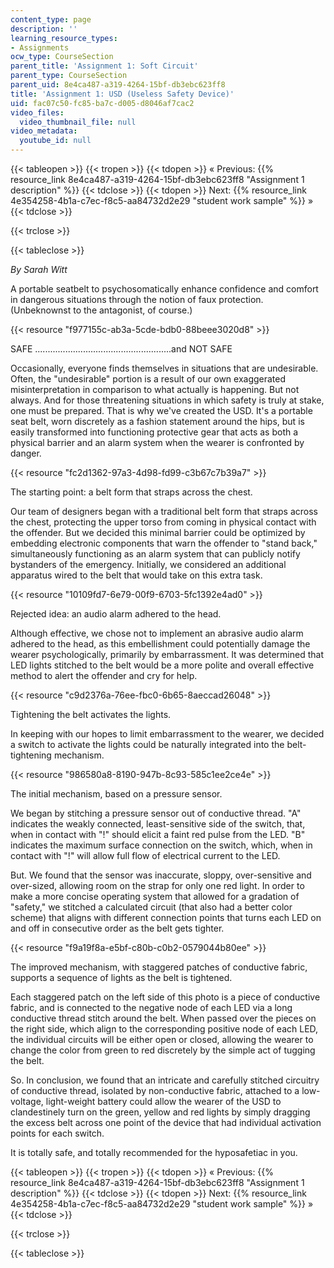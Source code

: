 ```yaml
---
content_type: page
description: ''
learning_resource_types:
- Assignments
ocw_type: CourseSection
parent_title: 'Assignment 1: Soft Circuit'
parent_type: CourseSection
parent_uid: 8e4ca487-a319-4264-15bf-db3ebc623ff8
title: 'Assignment 1: USD (Useless Safety Device)'
uid: fac07c50-fc85-ba7c-d005-d8046af7cac2
video_files:
  video_thumbnail_file: null
video_metadata:
  youtube_id: null
---
```


{{< tableopen >}}
{{< tropen >}}
{{< tdopen >}}
« Previous: {{% resource_link 8e4ca487-a319-4264-15bf-db3ebc623ff8 "Assignment 1 description" %}}
{{< tdclose >}}
{{< tdopen >}}
Next: {{% resource_link 4e354258-4b1a-c7ec-f8c5-aa84732d2e29 "student work sample" %}} »
{{< tdclose >}}

{{< trclose >}}

{{< tableclose >}}

_By Sarah Witt_

A portable seatbelt to psychosomatically enhance confidence and comfort in dangerous situations through the notion of faux protection. (Unbeknownst to the antagonist, of course.)

{{< resource "f977155c-ab3a-5cde-bdb0-88beee3020d8" >}}

SAFE ......................................................and NOT SAFE

Occasionally, everyone finds themselves in situations that are undesirable. Often, the "undesirable" portion is a result of our own exaggerated misinterpretation in comparison to what actually is happening. But not always. And for those threatening situations in which safety is truly at stake, one must be prepared. That is why we've created the USD. It's a portable seat belt, worn discretely as a fashion statement around the hips, but is easily transformed into functioning protective gear that acts as both a physical barrier and an alarm system when the wearer is confronted by danger.

{{< resource "fc2d1362-97a3-4d98-fd99-c3b67c7b39a7" >}}

The starting point: a belt form that straps across the chest.

Our team of designers began with a traditional belt form that straps across the chest, protecting the upper torso from coming in physical contact with the offender. But we decided this minimal barrier could be optimized by embedding electronic components that warn the offender to "stand back," simultaneously functioning as an alarm system that can publicly notify bystanders of the emergency. Initially, we considered an additional apparatus wired to the belt that would take on this extra task.

{{< resource "10109fd7-6e79-00f9-6703-5fc1392e4ad0" >}}

Rejected idea: an audio alarm adhered to the head.

Although effective, we chose not to implement an abrasive audio alarm adhered to the head, as this embellishment could potentially damage the wearer psychologically, primarily by embarrassment. It was determined that LED lights stitched to the belt would be a more polite and overall effective method to alert the offender and cry for help.

{{< resource "c9d2376a-76ee-fbc0-6b65-8aeccad26048" >}}

Tightening the belt activates the lights.

In keeping with our hopes to limit embarrassment to the wearer, we decided a switch to activate the lights could be naturally integrated into the belt-tightening mechanism.

{{< resource "986580a8-8190-947b-8c93-585c1ee2ce4e" >}}

The initial mechanism, based on a pressure sensor.

We began by stitching a pressure sensor out of conductive thread. "A" indicates the weakly connected, least-sensitive side of the switch, that, when in contact with "!" should elicit a faint red pulse from the LED. "B" indicates the maximum surface connection on the switch, which, when in contact with "!" will allow full flow of electrical current to the LED.

But. We found that the sensor was inaccurate, sloppy, over-sensitive and over-sized, allowing room on the strap for only one red light. In order to make a more concise operating system that allowed for a gradation of "safety," we stitched a calculated circuit (that also had a better color scheme) that aligns with different connection points that turns each LED on and off in consecutive order as the belt gets tighter.

{{< resource "f9a19f8a-e5bf-c80b-c0b2-0579044b80ee" >}}

The improved mechanism, with staggered patches of conductive fabric, supports a sequence of lights as the belt is tightened.

Each staggered patch on the left side of this photo is a piece of conductive fabric, and is connected to the negative node of each LED via a long conductive thread stitch around the belt. When passed over the pieces on the right side, which align to the corresponding positive node of each LED, the individual circuits will be either open or closed, allowing the wearer to change the color from green to red discretely by the simple act of tugging the belt. 

So. In conclusion, we found that an intricate and carefully stitched circuitry of conductive thread, isolated by non-conductive fabric, attached to a low-voltage, light-weight battery could allow the wearer of the USD to clandestinely turn on the green, yellow and red lights by simply dragging the excess belt across one point of the device that had individual activation points for each switch.

It is totally safe, and totally recommended for the hyposafetiac in you.

{{< tableopen >}}
{{< tropen >}}
{{< tdopen >}}
« Previous: {{% resource_link 8e4ca487-a319-4264-15bf-db3ebc623ff8 "Assignment 1 description" %}}
{{< tdclose >}}
{{< tdopen >}}
Next: {{% resource_link 4e354258-4b1a-c7ec-f8c5-aa84732d2e29 "student work sample" %}} »
{{< tdclose >}}

{{< trclose >}}

{{< tableclose >}}